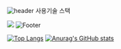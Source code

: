 ![header](https://capsule-render.vercel.app/api?type=waving&color=lightgray&height=200&section=header&text='BrandonJE'&fontSize=24)
사용기술 스택

<a href="https://velog.io/@seondal"><img src="https://img.shields.io/badge/Velog-3DDC84?style=flat-square&logo=Blogger&logoColor=white"/></a>
![Footer](https://capsule-render.vercel.app/api?type=waving&color=lightgray&height=200&section=footer)

[![Top Langs](https://github-readme-stats.vercel.app/api/top-langs/?username=khaos1004)](https://github.com/khaos1004/github-readme-stats)
[![Anurag's GitHub stats](https://github-readme-stats.vercel.app/api?username=khaos1004)](https://github.com/khaos1004/github-readme-stats)
